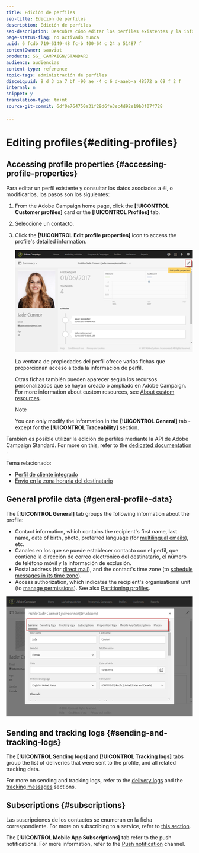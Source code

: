 ```yaml
---
title: Edición de perfiles
seo-title: Edición de perfiles
description: Edición de perfiles
seo-description: Descubra cómo editar los perfiles existentes y la información de contacto de acceso, los canales preferidos, los registros de seguimiento, las suscripciones, etc.
page-status-flag: no activado nunca
uuid: 6 fcdb 719-6149-48 fc-b 400-64 c 24 a 51487 f
contentOwner: sauviat
products: SG_ CAMPAIGN/STANDARD
audience: audiencias
content-type: reference
topic-tags: administración de perfiles
discoiquuid: 8 d 3 ba 7 bf -90 ae -4 c 6 d-aaeb-a 48572 a 69 f 2 f
internal: n
snippet: y
translation-type: tm+mt
source-git-commit: 6df0e764750a31f29d6fe3ec4d92e19b3f07f728

---
```



# Editing profiles{#editing-profiles}

## Accessing profile properties {#accessing-profile-properties}

Para editar un perfil existente y consultar los datos asociados a él, o modificarlos, los pasos son los siguientes:

1. From the Adobe Campaign home page, click the **[!UICONTROL Customer profiles]** card or the **[!UICONTROL Profiles]** tab.
1. Seleccione un contacto.
1. Click the **[!UICONTROL Edit profile properties]** icon to access the profile's detailed information.

   ![](assets/profile_creation2.png)

   La ventana de propiedades del perfil ofrece varias fichas que proporcionan acceso a toda la información de perfil.

   Otras fichas también pueden aparecer según los recursos personalizados que se hayan creado o ampliado en Adobe Campaign. For more information about custom resources, see [About custom resources](../../developing/using/data-model-concepts.md).

   >[!NOTE]
   >
   >You can only modify the information in the **[!UICONTROL General]** tab - except for the **[!UICONTROL Traceability]** section.

También es posible utilizar la edición de perfiles mediante la API de Adobe Campaign Standard. For more on this, refer to the [dedicated documentation](https://docs.campaign.adobe.com/doc/standard/en/api/ACS_API.html#updating-profiles) .

Tema relacionado:

* [Perfil de cliente integrado](../../audiences/using/integrated-customer-profile.md)
* [Envío en la zona horaria del destinatario](../../sending/using/sending-messages-at-the-recipient-s-time-zone.md)

## General profile data {#general-profile-data}

The **[!UICONTROL General]** tab groups the following information about the profile:

* Contact information, which contains the recipient's first name, last name, date of birth, photo, preferred language (for [multilingual emails](../../channels/using/creating-a-multilingual-email.md)), etc.
* Canales en los que se puede establecer contacto con el perfil, que contiene la dirección de correo electrónico del destinatario, el número de teléfono móvil y la información de exclusión.
* Postal address (for [direct mail](../../channels/using/about-direct-mail.md)), and the contact's time zone (to [schedule messages in its time zone](../../sending/using/sending-messages-at-the-recipient-s-time-zone.md)).
* Access authorization, which indicates the recipient's organisational unit (to [manage permissions](../../administration/using/about-access-management.md)). See also [Partitioning profiles](../../administration/using/organizational-units.md#partitioning-profiles).

![](assets/profile_creation4.png)

## Sending and tracking logs {#sending-and-tracking-logs}

The **[!UICONTROL Sending logs]** and **[!UICONTROL Tracking logs]** tabs group the list of deliveries that were sent to the profile, and all related tracking data.

For more on sending and tracking logs, refer to the [delivery logs](../../sending/using/monitoring-a-delivery.md#delivery-logs) and the [tracking messages](../../sending/using/tracking-messages.md) sections.

## Subscriptions {#subscriptions}

Las suscripciones de los contactos se enumeran en la ficha correspondiente. For more on subscribing to a service, refer to [this section](../../audiences/using/about-subscriptions.md).

The **[!UICONTROL Mobile App Subscriptions]** tab refer to the push notifications. For more information, refer to the [Push notification](../../channels/using/about-push-notifications.md) channel.
